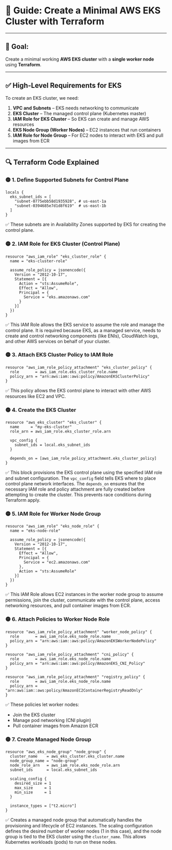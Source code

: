 # 📘 Guide: Create a Minimal AWS EKS Cluster with Terraform

---

## 🧠 Goal:
Create a minimal working **AWS EKS cluster** with a **single worker node** using **Terraform**.

---

## ✅ High-Level Requirements for EKS
To create an EKS cluster, we need:

1. **VPC and Subnets** – EKS needs networking to communicate
2. **EKS Cluster** – The managed control plane (Kubernetes master)
3. **IAM Role for EKS Cluster** – So EKS can create and manage AWS resources
4. **EKS Node Group (Worker Nodes)** – EC2 instances that run containers
5. **IAM Role for Node Group** – For EC2 nodes to interact with EKS and pull images from ECR

---

## 🔍 Terraform Code Explained

### 🟡 1. Define Supported Subnets for Control Plane
```hcl
locals {
  eks_subnet_ids = [
    "subnet-0775ebb58d1935928", # us-east-1a
    "subnet-0394685e7d1d8f619"  # us-east-1b
  ]
}
```
✅ These subnets are in Availability Zones supported by EKS for creating the control plane.

### 🟡 2. IAM Role for EKS Cluster (Control Plane)
```hcl
resource "aws_iam_role" "eks_cluster_role" {
  name = "eks-cluster-role"

  assume_role_policy = jsonencode({
    Version = "2012-10-17",
    Statement = [{
      Action = "sts:AssumeRole",
      Effect = "Allow",
      Principal = {
        Service = "eks.amazonaws.com"
      }
    }]
  })
}
```
✅ This IAM Role allows the EKS service to assume the role and manage the control plane. It is required because EKS, as a managed service, needs to create and control networking components (like ENIs), CloudWatch logs, and other AWS services on behalf of your cluster.

### 🟡 3. Attach EKS Cluster Policy to IAM Role
```hcl
resource "aws_iam_role_policy_attachment" "eks_cluster_policy" {
  role       = aws_iam_role.eks_cluster_role.name
  policy_arn = "arn:aws:iam::aws:policy/AmazonEKSClusterPolicy"
}
```
✅ This policy allows the EKS control plane to interact with other AWS resources like EC2 and VPC.

### 🟡 4. Create the EKS Cluster
```hcl
resource "aws_eks_cluster" "eks_cluster" {
  name     = "my-eks-cluster"
  role_arn = aws_iam_role.eks_cluster_role.arn

  vpc_config {
    subnet_ids = local.eks_subnet_ids
  }

  depends_on = [aws_iam_role_policy_attachment.eks_cluster_policy]
}
```
✅ This block provisions the EKS control plane using the specified IAM role and subnet configuration. The `vpc_config` field tells EKS where to place control plane network interfaces. The `depends_on` ensures that the necessary IAM role and policy attachment are fully created before attempting to create the cluster. This prevents race conditions during Terraform apply.

### 🟡 5. IAM Role for Worker Node Group
```hcl
resource "aws_iam_role" "eks_node_role" {
  name = "eks-node-role"

  assume_role_policy = jsonencode({
    Version = "2012-10-17",
    Statement = [{
      Effect = "Allow",
      Principal = {
        Service = "ec2.amazonaws.com"
      },
      Action = "sts:AssumeRole"
    }]
  })
}
```
✅ This IAM Role allows EC2 instances in the worker node group to assume permissions, join the cluster, communicate with the control plane, access networking resources, and pull container images from ECR.

### 🟡 6. Attach Policies to Worker Node Role
```hcl
resource "aws_iam_role_policy_attachment" "worker_node_policy" {
  role       = aws_iam_role.eks_node_role.name
  policy_arn = "arn:aws:iam::aws:policy/AmazonEKSWorkerNodePolicy"
}

resource "aws_iam_role_policy_attachment" "cni_policy" {
  role       = aws_iam_role.eks_node_role.name
  policy_arn = "arn:aws:iam::aws:policy/AmazonEKS_CNI_Policy"
}

resource "aws_iam_role_policy_attachment" "registry_policy" {
  role       = aws_iam_role.eks_node_role.name
  policy_arn = "arn:aws:iam::aws:policy/AmazonEC2ContainerRegistryReadOnly"
}
```
✅ These policies let worker nodes:
- Join the EKS cluster
- Manage pod networking (CNI plugin)
- Pull container images from Amazon ECR

### 🟡 7. Create Managed Node Group
```hcl
resource "aws_eks_node_group" "node_group" {
  cluster_name    = aws_eks_cluster.eks_cluster.name
  node_group_name = "node-group"
  node_role_arn   = aws_iam_role.eks_node_role.arn
  subnet_ids      = local.eks_subnet_ids

  scaling_config {
    desired_size = 1
    max_size     = 1
    min_size     = 1
  }

  instance_types = ["t2.micro"]
}
```
✅ Creates a managed node group that automatically handles the provisioning and lifecycle of EC2 instances. The scaling configuration defines the desired number of worker nodes (1 in this case), and the node group is tied to the EKS cluster using the `cluster_name`. This allows Kubernetes workloads (pods) to run on these nodes.
